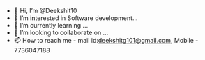 - 👋 Hi, I’m @Deekshit10
- 👀 I’m interested in Software development...
- 🌱 I’m currently learning ...
- 💞️ I’m looking to collaborate on ...
- 📫 How to reach me - mail id:deekshitg101@gmail.com, Mobile - 7736047188

<!---
Deekshit10/Deekshit10 is a ✨ special ✨ repository because its `README.md` (this file) appears on your GitHub profile.
You can click the Preview link to take a look at your changes.
--->
